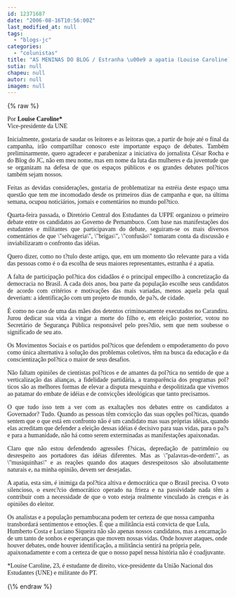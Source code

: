 ```yaml
---
id: 12371687
date: "2006-08-16T10:56:00Z"
last_modified_at: null
tags:
  - "blogs-jc"
categories:
  - "colunistas"
title: "AS MENINAS DO BLOG / Estranha \u00e9 a apatia (Louise Caroline)"
sutia: null
chapeu: null
autor: null
imagem: null
---
```

{\% raw %}
<p><P><FONT face=Verdana>Por <STRONG>Louise Caroline*</STRONG><BR>Vice-presidente da UNE</FONT></P></p>
<p><P align=justify><FONT face=Verdana></FONT></P></p>
<p><P align=justify><FONT face=Verdana>Inicialmente, gostaria de saudar os leitores e as leitoras que, a partir de hoje até o final da campanha, irão compartilhar conosco este importante espaço de debates. Também preliminarmente, quero agradecer e parabenizar a iniciativa do jornalista César Rocha e do Blog do JC, não em meu nome, mas em nome da luta das mulheres e da juventude que se organizam na defesa de que os espaços públicos e os grandes debates pol?ticos também sejam nossos.</FONT></P></p>
<p><P align=justify><FONT face=Verdana></FONT></P></p>
<p><P align=justify><FONT face=Verdana>Feitas as devidas considerações, gostaria de problematizar na estréia deste espaço uma questão que tem me incomodado desde os primeiros dias de campanha e que, na última semana, ocupou noticiários, jornais e comentários no mundo pol?tico.</FONT></P></p>
<p><P align=justify><FONT face=Verdana></FONT></P></p>
<p><P align=justify><FONT face=Verdana>Quarta-feira passada, o Diretório Central dos Estudantes da UFPE organizou o primeiro debate entre os candidatos ao Governo de Pernambuco. Com base nas manifestações dos estudantes e militantes que participavam do debate, seguiram-se os mais diversos comentários de que \"selvageria\", \"brigas\", \"confusão\" tomaram conta da discussão e inviabilizaram o confronto das idéias.</FONT></P></p>
<p><P align=justify><FONT face=Verdana></FONT></P></p>
<p><P align=justify><FONT face=Verdana>Quero dizer, como no t?tulo deste artigo, que, em um momento tão relevante para a vida das pessoas como é o da escolha de seus maiores representantes, estranha é a apatia. </FONT></P></p>
<p><P align=justify><FONT face=Verdana></FONT></P></p>
<p><P align=justify><FONT face=Verdana>A falta de participação pol?tica dos cidadãos é o principal empecilho à concretização da democracia no Brasil. A cada dois anos, boa parte da população escolhe seus candidatos de acordo com critérios e motivações das mais variadas, menos aquela pela qual deveriam: a identificação com um projeto de mundo, de pa?s, de cidade. </FONT></P></p>
<p><P align=justify><FONT face=Verdana></FONT></P></p>
<p><P align=justify><FONT face=Verdana>É como no caso de uma das mães dos detentos criminosamente executados no Carandiru. Jurou dedicar sua vida a vingar a morte do filho e, em eleição posterior, votou no Secretário de Segurança Pública responsável pelo pres?dio, sem que nem soubesse o significado de seu ato.</FONT></P></p>
<p><P align=justify><FONT face=Verdana></FONT></P></p>
<p><P align=justify><FONT face=Verdana>Os Movimentos Sociais e os partidos pol?ticos que defendem o empoderamento do povo como única alternativa à solução dos problemas coletivos, têm na busca da educação e da conscientização pol?tica o maior de seus desafios. </FONT></P></p>
<p><P align=justify><FONT face=Verdana></FONT></P></p>
<p><P align=justify><FONT face=Verdana>Não faltam opiniões de cientistas pol?ticos e de amantes da pol?tica no sentido de que a verticalização das alianças, a fidelidade partidária, a transparência dos programas pol?ticos são as melhores formas de elevar a disputa mesquinha e despolitizada que vivemos ao patamar do embate de idéias e de convicções ideológicas que tanto precisamos.</FONT></P></p>
<p><P align=justify><FONT face=Verdana></FONT></P></p>
<p><P align=justify><FONT face=Verdana>O que tudo isso tem a ver com as exaltações nos debates entre os candidatos a Governador? Tudo. Quando as pessoas têm convicção das suas opções pol?ticas, quando sentem que o que está em confronto não é um candidato mas suas próprias idéias, quando elas acreditam que defender a eleição dessas idéias é decisivo para suas vidas, para o pa?s e para a humanidade, não há como serem exterminadas as manifestações apaixonadas.</FONT></P></p>
<p><P align=justify><FONT face=Verdana></FONT></P></p>
<p><P align=justify><FONT face=Verdana>Claro que não estou defendendo agressões f?sicas, depredação de patrimônio ou desrespeito aos portadores das idéias diferentes. Mas as \"palavras-de-ordem\", as \"musiquinhas\" e as reações quando dos ataques desrespeitosos são absolutamente naturais e, na minha opinião, devem ser desejadas.</FONT></P></p>
<p><P align=justify><FONT face=Verdana></FONT></P></p>
<p><P align=justify><FONT face=Verdana>A apatia, esta sim, é inimiga da pol?tica altiva e democrática que o Brasil precisa. O voto silencioso, o exerc?cio democrático operado na frieza e na passividade nada têm a contribuir com a necessidade de que o voto esteja realmente vinculado às crenças e às opiniões do eleitor. </FONT></P></p>
<p><P align=justify><FONT face=Verdana></FONT></P></p>
<p><P><FONT face=Verdana>Os analistas e a população pernambucana podem ter certeza de que nossa campanha transbordará sentimentos e emoções. É que a militância está convicta de que Lula, Humberto Costa e Luciano Siqueira não são apenas nossos candidatos, mas a encarnação de um tanto de sonhos e esperanças que movem nossas vidas. Onde houver ataques, onde houver debates, onde houver identificação, a militância sentirá na própria pele, apaixonadamente e com a certeza de que o nosso papel nessa história não é coadjuvante.</FONT></P></p>
<p><P><FONT face=Verdana>*Louise Caroline, 23, é estudante de direito, vice-presidente da União Nacional dos Estudantes (UNE) e militante do PT.</FONT></P> </p>
{\% endraw %}